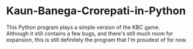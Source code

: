 # Kaun-Banega-Crorepati-in-Python
This Python program plays a simple version of the KBC game.
<br>
Although it still contains a few bugs, and there's still much room for expansion, this is still definitely the program that I'm proudest of for now.
